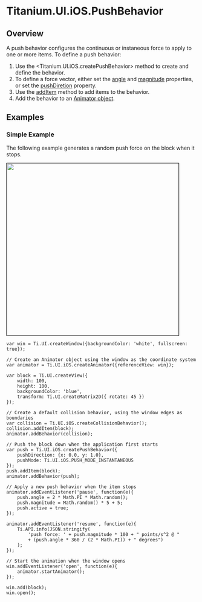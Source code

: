 # Titanium.UI.iOS.PushBehavior

<ProxySummary/>

## Overview

A push behavior configures the continuous or instaneous force to apply to one or more items. To
define a push behavior:

  1. Use the <Titanium.UI.iOS.createPushBehavior> method to create and define the behavior.
  2. To define a force vector, either set the
     [angle](Titanium.UI.iOS.PushBehavior.angle) and
     [magnitude](Titanium.UI.iOS.PushBehavior.magnitude) properties, or set the
     [pushDiretion](Titanium.UI.iOS.PushBehavior.pushDirection) property.
  3. Use the [addItem](Titanium.UI.iOS.PushBehavior.addItem) method to add items to the behavior.
  4. Add the behavior to an [Animator object](Titanium.UI.iOS.Animator).

## Examples

### Simple Example

The following example generates a random push force on the block when it stops.

<img src="images/animator/pushforce.gif" height="455" style="border:1px solid black"/>

    var win = Ti.UI.createWindow({backgroundColor: 'white', fullscreen: true});

    // Create an Animator object using the window as the coordinate system
    var animator = Ti.UI.iOS.createAnimator({referenceView: win});

    var block = Ti.UI.createView({
        width: 100,
        height: 100,
        backgroundColor: 'blue',
        transform: Ti.UI.createMatrix2D({ rotate: 45 })
    });

    // Create a default collision behavior, using the window edges as boundaries
    var collision = Ti.UI.iOS.createCollisionBehavior();
    collision.addItem(block);
    animator.addBehavior(collision);
    
    // Push the block down when the application first starts
    var push = Ti.UI.iOS.createPushBehavior({
        pushDirection: {x: 0.0, y: 1.0},
        pushMode: Ti.UI.iOS.PUSH_MODE_INSTANTANEOUS
    });
    push.addItem(block);
    animator.addBehavior(push);

    // Apply a new push behavior when the item stops
    animator.addEventListener('pause', function(e){
        push.angle = 2 * Math.PI * Math.random();
        push.magnitude = Math.random() * 5 + 5;
        push.active = true;
    });

    animator.addEventListener('resume', function(e){
        Ti.API.info(JSON.stringify(
            'push force: ' + push.magnitude * 100 + " points/s^2 @ "
            + (push.angle * 360 / (2 * Math.PI)) + " degrees")
        );
    });

    // Start the animation when the window opens
    win.addEventListener('open', function(e){
        animator.startAnimator();
    });

    win.add(block);
    win.open();

<ApiDocs/>
